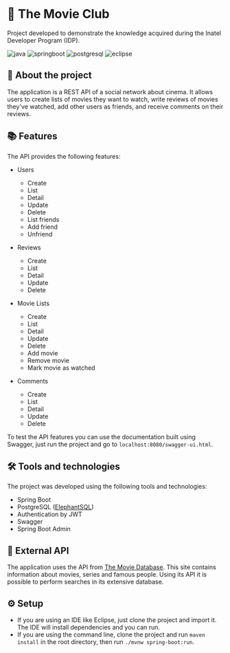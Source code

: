 # :movie_camera: The Movie Club

Project developed to demonstrate the knowledge acquired during the Inatel Developer Program (IDP).

![java](https://img.shields.io/badge/Java-ED8B00?style=for-the-badge&logo=java&logoColor=white) ![springboot](https://img.shields.io/badge/Spring_Boot-F2F4F9?style=for-the-badge&logo=spring-boot) ![postgresql](https://img.shields.io/badge/PostgreSQL-316192?style=for-the-badge&logo=postgresql&logoColor=white) ![eclipse](https://img.shields.io/badge/Eclipse-2C2255?style=for-the-badge&logo=eclipse&logoColor=white) 


## :scroll: About the project

The application is a REST API of a social network about cinema. It allows users to create lists of movies they want to watch, write reviews of movies they've watched, add other users as friends, and receive comments on their reviews.

## :books: Features

The API provides the following features:

- Users
	- Create
	- List
	- Detail
	- Update
	- Delete
	- List friends
	- Add friend
	- Unfriend

- Reviews
	- Create
	- List
	- Detail
	- Update
	- Delete

- Movie Lists
	- Create
	- List
	- Detail
	- Update
	- Delete
	- Add movie
	- Remove movie
	- Mark movie as watched

- Comments
	- Create
	- List
	- Detail
	- Update
	- Delete

To test the API features you can use the documentation built using Swagger, just run the project and go to `localhost:8080/swagger-ui.html`.
 
## :hammer_and_wrench: Tools and technologies

The project was developed using the following tools and technologies:
- Spring Boot
- PostgreSQL ([ElephantSQL](https://www.elephantsql.com/))
- Authentication by JWT
- Swagger
- Spring Boot Admin

## :rocket: External API
The application uses the API from [The Movie Database](https://www.themoviedb.org/?language=pt-BR). This site contains information about movies, series and famous people. Using its API it is possible to perform searches in its extensive database.

## :gear: Setup
- If you are using an IDE like Eclipse, just clone the project and import it. The IDE will install dependencies and you can run.
- If you are using the command line, clone the project and run `maven install` in the root directory, then run `./mvnw spring-boot:run`.
